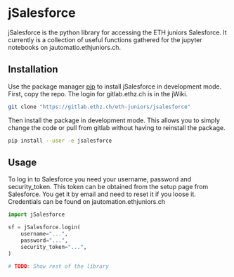 # jSalesforce

jSalesforce is the python library for accessing the ETH juniors Salesforce. It currently is a collection of useful functions gathered for the jupyter notebooks on jautomatio.ethjuniors.ch.

## Installation

Use the package manager [pip](https://pip.pypa.io/en/stable/) to install jSalesforce in development mode. First, copy the repo. The login for gitlab.ethz.ch is in the jWiki.

```bash
git clone "https://gitlab.ethz.ch/eth-juniors/jsalesforce"
```

Then install the package in development mode. This allows you to simply change the code or pull from gitlab without having to reinstall the package.

```bash
pip install --user -e jsalesforce
```

## Usage

To log in to Salesforce you need your username, password and security_token. This token can be obtained from the setup page from Salesforce. You get it by email and need to reset it if you loose it.
Credentials can be found on jautomation.ethjuniors.ch

```python
import jSalesforce

sf = jSalesforce.login(
    username="...",
    password="...",
    security_token="...",
)

# TODO: Show rest of the library
```
